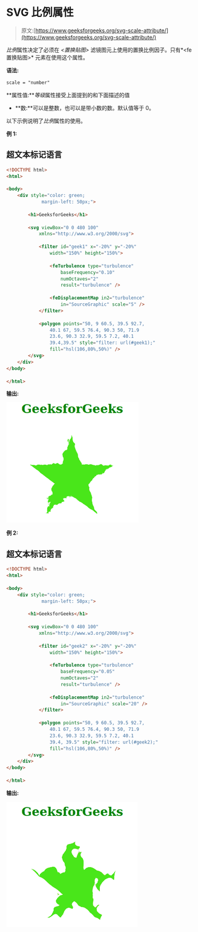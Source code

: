 # SVG 比例属性

> 原文:[https://www.geeksforgeeks.org/svg-scale-attribute/](https://www.geeksforgeeks.org/svg-scale-attribute/)

*比例*属性决定了必须在 *<置换贴图>* 滤镜图元上使用的置换比例因子。只有*<fe 置换贴图>* 元素在使用这个属性。

**语法:**

```html
scale = "number"
```

**属性值:***等级*属性接受上面提到的和下面描述的值

*   **数:**可以是整数，也可以是带小数的数。默认值等于 0。

以下示例说明了*比例*属性的使用。

**例 1:**

## 超文本标记语言

```html
<!DOCTYPE html>
<html>

<body>
    <div style="color: green; 
             margin-left: 50px;">

        <h1>GeeksforGeeks</h1>

        <svg viewBox="0 0 480 100" 
            xmlns="http://www.w3.org/2000/svg">

            <filter id="geek1" x="-20%" y="-20%" 
                width="150%" height="150%">

                <feTurbulence type="turbulence" 
                    baseFrequency="0.10" 
                    numOctaves="2" 
                    result="turbulence" />

                <feDisplacementMap in2="turbulence" 
                    in="SourceGraphic" scale="5" />
            </filter>

            <polygon points="50, 9 60.5, 39.5 92.7,
                40.1 67, 59.5 76.4, 90.3 50, 71.9 
                23.6, 90.3 32.9, 59.5 7.2, 40.1 
                39.4,39.5" style="filter: url(#geek1);"
                fill="hsl(106,80%,50%)" />
        </svg>
    </div>
</body>

</html>
```

**输出:**

![](img/b3341beea959f8ae895b204d869ce61a.png)

**例 2:**

## 超文本标记语言

```html
<!DOCTYPE html>
<html>

<body>
    <div style="color: green; 
             margin-left: 50px;">

        <h1>GeeksforGeeks</h1>

        <svg viewBox="0 0 480 100" 
            xmlns="http://www.w3.org/2000/svg">

            <filter id="geek2" x="-20%" y="-20%" 
                width="150%" height="150%">

                <feTurbulence type="turbulence" 
                    baseFrequency="0.05" 
                    numOctaves="2" 
                    result="turbulence" />

                <feDisplacementMap in2="turbulence" 
                    in="SourceGraphic" scale="20" />
            </filter>

            <polygon points="50, 9 60.5, 39.5 92.7,
                40.1 67, 59.5 76.4, 90.3 50, 71.9 
                23.6, 90.3 32.9, 59.5 7.2, 40.1 
                39.4, 39.5" style="filter: url(#geek2);"
                fill="hsl(106,80%,50%)" />
        </svg>
    </div>
</body>

</html>
```

**输出:**

![](img/cd8bf573550ba9e4ac0310dc31b77157.png)